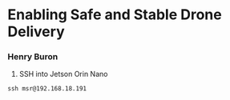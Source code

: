 # Enabling Safe and Stable Drone Delivery
### Henry Buron

1. SSH into Jetson Orin Nano

```
ssh msr@192.168.18.191
```



